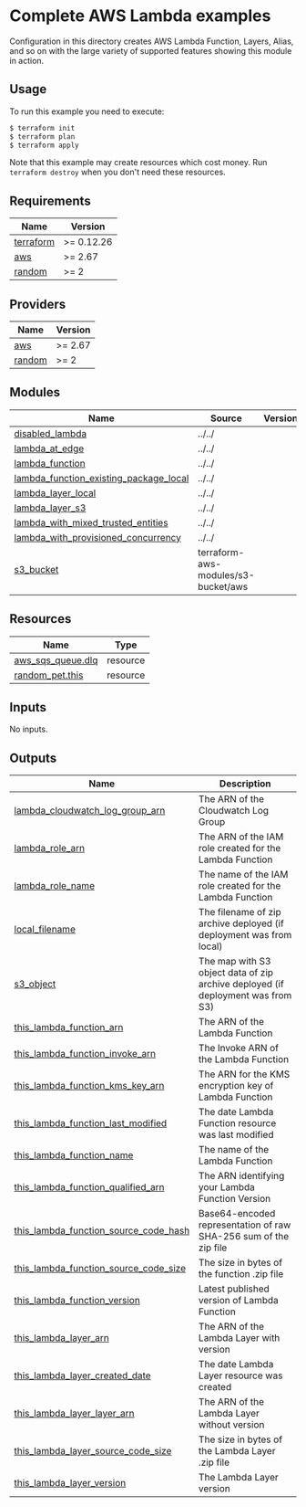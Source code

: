 # Complete AWS Lambda examples

Configuration in this directory creates AWS Lambda Function, Layers, Alias, and so on with the large variety of supported features showing this module in action.


## Usage

To run this example you need to execute:

```bash
$ terraform init
$ terraform plan
$ terraform apply
```

Note that this example may create resources which cost money. Run `terraform destroy` when you don't need these resources.

<!-- BEGINNING OF PRE-COMMIT-TERRAFORM DOCS HOOK -->
## Requirements

| Name | Version |
|------|---------|
| <a name="requirement_terraform"></a> [terraform](#requirement\_terraform) | >= 0.12.26 |
| <a name="requirement_aws"></a> [aws](#requirement\_aws) | >= 2.67 |
| <a name="requirement_random"></a> [random](#requirement\_random) | >= 2 |

## Providers

| Name | Version |
|------|---------|
| <a name="provider_aws"></a> [aws](#provider\_aws) | >= 2.67 |
| <a name="provider_random"></a> [random](#provider\_random) | >= 2 |

## Modules

| Name | Source | Version |
|------|--------|---------|
| <a name="module_disabled_lambda"></a> [disabled\_lambda](#module\_disabled\_lambda) | ../../ |  |
| <a name="module_lambda_at_edge"></a> [lambda\_at\_edge](#module\_lambda\_at\_edge) | ../../ |  |
| <a name="module_lambda_function"></a> [lambda\_function](#module\_lambda\_function) | ../../ |  |
| <a name="module_lambda_function_existing_package_local"></a> [lambda\_function\_existing\_package\_local](#module\_lambda\_function\_existing\_package\_local) | ../../ |  |
| <a name="module_lambda_layer_local"></a> [lambda\_layer\_local](#module\_lambda\_layer\_local) | ../../ |  |
| <a name="module_lambda_layer_s3"></a> [lambda\_layer\_s3](#module\_lambda\_layer\_s3) | ../../ |  |
| <a name="module_lambda_with_mixed_trusted_entities"></a> [lambda\_with\_mixed\_trusted\_entities](#module\_lambda\_with\_mixed\_trusted\_entities) | ../../ |  |
| <a name="module_lambda_with_provisioned_concurrency"></a> [lambda\_with\_provisioned\_concurrency](#module\_lambda\_with\_provisioned\_concurrency) | ../../ |  |
| <a name="module_s3_bucket"></a> [s3\_bucket](#module\_s3\_bucket) | terraform-aws-modules/s3-bucket/aws |  |

## Resources

| Name | Type |
|------|------|
| [aws_sqs_queue.dlq](https://registry.terraform.io/providers/hashicorp/aws/latest/docs/resources/sqs_queue) | resource |
| [random_pet.this](https://registry.terraform.io/providers/hashicorp/random/latest/docs/resources/pet) | resource |

## Inputs

No inputs.

## Outputs

| Name | Description |
|------|-------------|
| <a name="output_lambda_cloudwatch_log_group_arn"></a> [lambda\_cloudwatch\_log\_group\_arn](#output\_lambda\_cloudwatch\_log\_group\_arn) | The ARN of the Cloudwatch Log Group |
| <a name="output_lambda_role_arn"></a> [lambda\_role\_arn](#output\_lambda\_role\_arn) | The ARN of the IAM role created for the Lambda Function |
| <a name="output_lambda_role_name"></a> [lambda\_role\_name](#output\_lambda\_role\_name) | The name of the IAM role created for the Lambda Function |
| <a name="output_local_filename"></a> [local\_filename](#output\_local\_filename) | The filename of zip archive deployed (if deployment was from local) |
| <a name="output_s3_object"></a> [s3\_object](#output\_s3\_object) | The map with S3 object data of zip archive deployed (if deployment was from S3) |
| <a name="output_this_lambda_function_arn"></a> [this\_lambda\_function\_arn](#output\_this\_lambda\_function\_arn) | The ARN of the Lambda Function |
| <a name="output_this_lambda_function_invoke_arn"></a> [this\_lambda\_function\_invoke\_arn](#output\_this\_lambda\_function\_invoke\_arn) | The Invoke ARN of the Lambda Function |
| <a name="output_this_lambda_function_kms_key_arn"></a> [this\_lambda\_function\_kms\_key\_arn](#output\_this\_lambda\_function\_kms\_key\_arn) | The ARN for the KMS encryption key of Lambda Function |
| <a name="output_this_lambda_function_last_modified"></a> [this\_lambda\_function\_last\_modified](#output\_this\_lambda\_function\_last\_modified) | The date Lambda Function resource was last modified |
| <a name="output_this_lambda_function_name"></a> [this\_lambda\_function\_name](#output\_this\_lambda\_function\_name) | The name of the Lambda Function |
| <a name="output_this_lambda_function_qualified_arn"></a> [this\_lambda\_function\_qualified\_arn](#output\_this\_lambda\_function\_qualified\_arn) | The ARN identifying your Lambda Function Version |
| <a name="output_this_lambda_function_source_code_hash"></a> [this\_lambda\_function\_source\_code\_hash](#output\_this\_lambda\_function\_source\_code\_hash) | Base64-encoded representation of raw SHA-256 sum of the zip file |
| <a name="output_this_lambda_function_source_code_size"></a> [this\_lambda\_function\_source\_code\_size](#output\_this\_lambda\_function\_source\_code\_size) | The size in bytes of the function .zip file |
| <a name="output_this_lambda_function_version"></a> [this\_lambda\_function\_version](#output\_this\_lambda\_function\_version) | Latest published version of Lambda Function |
| <a name="output_this_lambda_layer_arn"></a> [this\_lambda\_layer\_arn](#output\_this\_lambda\_layer\_arn) | The ARN of the Lambda Layer with version |
| <a name="output_this_lambda_layer_created_date"></a> [this\_lambda\_layer\_created\_date](#output\_this\_lambda\_layer\_created\_date) | The date Lambda Layer resource was created |
| <a name="output_this_lambda_layer_layer_arn"></a> [this\_lambda\_layer\_layer\_arn](#output\_this\_lambda\_layer\_layer\_arn) | The ARN of the Lambda Layer without version |
| <a name="output_this_lambda_layer_source_code_size"></a> [this\_lambda\_layer\_source\_code\_size](#output\_this\_lambda\_layer\_source\_code\_size) | The size in bytes of the Lambda Layer .zip file |
| <a name="output_this_lambda_layer_version"></a> [this\_lambda\_layer\_version](#output\_this\_lambda\_layer\_version) | The Lambda Layer version |
<!-- END OF PRE-COMMIT-TERRAFORM DOCS HOOK -->

